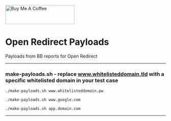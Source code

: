 <a href="https://www.buymeacoffee.com/cujanovic" target="_blank"><img src="https://cdn.buymeacoffee.com/buttons/v2/default-yellow.png" alt="Buy Me A Coffee" style="height: 60px !important;width: 217px !important;" ></a>

# Open Redirect Payloads
Payloads from BB reports for Open Redirect

***

### make-payloads.sh - replace www.whitelisteddomain.tld with a specific whitelisted domain in your test case

```
./make-payloads.sh www.whitelisteddomain.pw

./make-payloads.sh www.google.com

./make-payloads.sh app.domain.com
```

***
